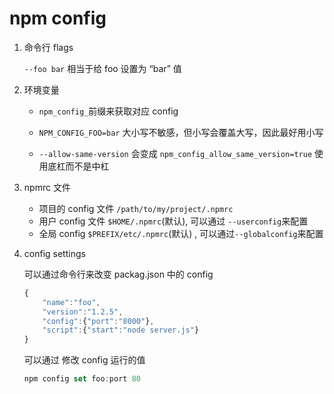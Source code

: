 # npm config

1. 命令行 flags

    `--foo bar` 相当于给 foo 设置为 “bar” 值

2. 环境变量

    - `npm_config_`前缀来获取对应 config

    - `NPM_CONFIG_FOO=bar` 大小写不敏感，但小写会覆盖大写，因此最好用小写

    - `--allow-same-version` 会变成 `npm_config_allow_same_version=true` 使用底杠而不是中杠

3. npmrc 文件

    - 项目的 config 文件 `/path/to/my/project/.npmrc`
    - 用户 config 文件 `$HOME/.npmrc`(默认), 可以通过 `--userconfig`来配置
    - 全局 config `$PREFIX/etc/.npmrc`(默认) , 可以通过`--globalconfig`来配置

4. config settings

    可以通过命令行来改变 packag.json 中的 config

    ```js
    {
        "name":"foo",
        "version":"1.2.5",
        "config":{"port":"8000"},
        "script":{"start":"node server.js"}
    }
    ```

    可以通过 修改 config 运行的值

    ```js
    npm config set foo:port 80
    ```
